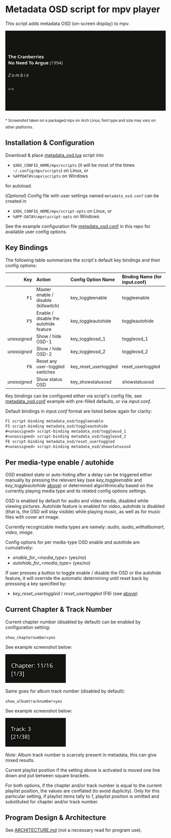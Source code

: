 # Metadata OSD script for mpv player

This script adds metadata OSD (on-screen display) to mpv.

![Screenshot](sshots/sshot_osd_1.png)

<sub>* Screenshot taken on a packaged mpv on Arch Linux; font type and size may vary on other platforms.</sub>

## Installation & Configuration

Download & place [metadata_osd.lua](scripts/metadata_osd.lua?raw=true) script into

- `$XDG_CONFIG_HOME/mpv/scripts` (it will be most of the times `~/.config/mpv/scripts`) on Linux, or
- `%APPDATA%\mpv\scripts` on Windows

for autoload.

(_Optional_) Config file with user settings named `metadata_osd.conf` can be created in

- `$XDG_CONFIG_HOME/mpv/script-opts` on Linux, or
- `%APP‐DATA%\mpv\script-opts` on Windows

See the example configuration file [metadata_osd.conf](script-opts/metadata_osd.conf?raw=true) in this repo for available user config options.

## Key Bindings

The following table summarizes the script's default key bindings and their config options:

| Key           | Action                                | Config Option Name    | Binding Name (for input.conf) |
| -------------:|:------------------------------------- |:--------------------- |:----------------------------- |
| <kbd>F1</kbd> | Master enable / disable (killswitch)  | key_toggleenable      | toggleenable                  |
| <kbd>F5</kbd> | Enable / disable the autohide feature | key_toggleautohide    | toggleautohide                |
| _unassigned_  | Show / hide OSD-1                     | key_toggleosd_1       | toggleosd_1                   |
| _unassigned_  | Show / hide OSD-2                     | key_toggleosd_2       | toggleosd_2                   |
| <kbd>F6</kbd> | Reset any user-toggled switches       | key_reset_usertoggled | reset_usertoggled             |
| _unassigned_  | Show status OSD                       | key_showstatusosd     | showstatusosd                 |

Key bindings can be configured either via script's config file, see [metadata_osd.conf](script-opts/metadata_osd.conf?raw=true) example with pre-filled defaults, or via _input.conf_.

Default bindings in _input.conf_ format are listed below again for clarity:

```
F1 script-binding metadata_osd/toggleenable
F5 script-binding metadata_osd/toggleautohide
#<unassigned> script-binding metadata_osd/toggleosd_1
#<unassigned> script-binding metadata_osd/toggleosd_2
F6 script-binding metadata_osd/reset_usertoggled
#<unassigned> script-binding metadata_osd/showstatusosd
```

## Per media-type enable / autohide

OSD enabled state or auto-hiding after a delay can be triggered either manually by pressing the relevant key (see _key_toggleenable_ and _key_toggleautohide_ [above](#key-bindings)) or determined algorithmically based on the currently playing media type and its related config options settings.

OSD is enabled by default for audio and video media, disabled while viewing pictures. Autohide feature is enabled for video, autohide is disabled (that is, the OSD will stay visible) while playing music, as well as for music files with cover art image.

Currently recognizable media types are namely: _audio_, _audio_withalbumart_, _video_, _image_.

Config options for per media-type OSD enable and autohide are cumulatively:

* _enable_for\_<media_type\>_ (yes/no)
* _autohide_for\_<media_type\>_ (yes/no)

If user presses a button to toggle enable / disable the OSD or the autohide feature, it will override the automatic determining until reset back by presssing a key specified by:

* _key_reset_usertoggled_ / _reset_usertoggled_ (F6) (see [above](#key-bindings))

## Current Chapter & Track Number

Current chapter number (disabled by default) can be enabled by configuration setting:

`show_chapternumber=yes`

See example screenshot below:

![Chapter Number](sshots/sshot_chapternumber.png)

Same goes for album track number (disabled by default):

`show_albumtracknumber=yes`

See example screenshot below:

![Album Track Number](sshots/sshot_albumtracknumber.png)

_Note_: Album track number is scarcely present in metadata, this can give mixed results.

Current playlist position if the setting above is activated is moved one line down and put between square brackets.

For both options, if the chapter and/or track number is equal to the current playlist position, the values are conflated (to avoid duplicity). Only for this particular setting, if playlist items tally to *1*, playlist position is omitted and substituted for chapter and/or track number.

## Program Design & Architecture

See [ARCHITECTURE.md](ARCHITECTURE.md) (not a necessary read for program use).
